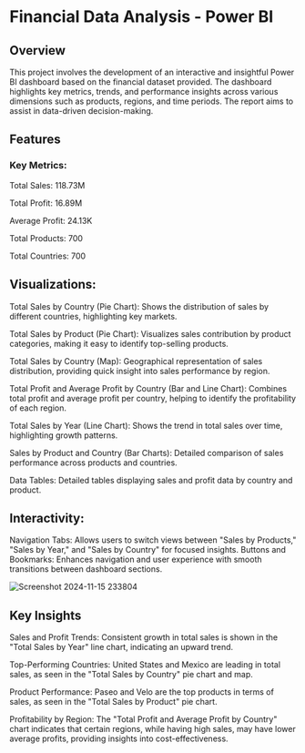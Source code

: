 # **Financial Data Analysis - Power BI**

## Overview
This project involves the development of an interactive and insightful Power BI dashboard based on the financial dataset provided. The dashboard highlights key metrics, trends, and performance insights across various dimensions such as products, regions, and time periods. The report aims to assist in data-driven decision-making.

## Features
### Key Metrics:

Total Sales: 118.73M

Total Profit: 16.89M

Average Profit: 24.13K

Total Products: 700

Total Countries: 700
## Visualizations:

Total Sales by Country (Pie Chart): Shows the distribution of sales by different countries, highlighting key markets.

Total Sales by Product (Pie Chart): Visualizes sales contribution by product categories, making it easy to identify top-selling products.

Total Sales by Country (Map): Geographical representation of sales distribution, providing quick insight into sales performance by region.

Total Profit and Average Profit by Country (Bar and Line Chart): Combines total profit and average profit per country, helping to identify the profitability of each region.

Total Sales by Year (Line Chart): Shows the trend in total sales over time, highlighting growth patterns.

Sales by Product and Country (Bar Charts): Detailed comparison of sales performance across products and countries.

Data Tables: Detailed tables displaying sales and profit data by country and product.

## Interactivity:

Navigation Tabs: Allows users to switch views between "Sales by Products," "Sales by Year," and "Sales by Country" for focused insights.
Buttons and Bookmarks: Enhances navigation and user experience with smooth transitions between dashboard sections.

![Screenshot 2024-11-15 233804](https://github.com/user-attachments/assets/756fe2f4-d8d5-40c4-af8a-c2dd9ec902c1)

## Key Insights
Sales and Profit Trends:
Consistent growth in total sales is shown in the "Total Sales by Year" line chart, indicating an upward trend.

Top-Performing Countries:
United States and Mexico are leading in total sales, as seen in the "Total Sales by Country" pie chart and map.

Product Performance:
Paseo and Velo are the top products in terms of sales, as seen in the "Total Sales by Product" pie chart.

Profitability by Region:
The "Total Profit and Average Profit by Country" chart indicates that certain regions, while having high sales, may have lower average profits, providing insights into cost-effectiveness.

